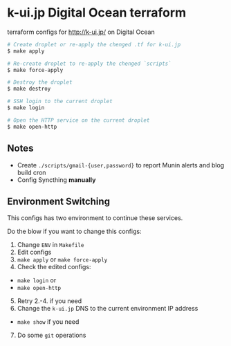 k-ui.jp Digital Ocean terraform
=================================

terraform configs for http://k-ui.jp/ on Digital Ocean

~~~~~~~~~~~~~~~~~~~~~~~~~~~~~~~bash
# Create droplet or re-apply the chenged .tf for k-ui.jp
$ make apply

# Re-create droplet to re-apply the chenged `scripts`
$ make force-apply

# Destroy the droplet
$ make destroy

# SSH login to the current droplet
$ make login

# Open the HTTP service on the current droplet
$ make open-http
~~~~~~~~~~~~~~~~~~~~~~~~~~~~~~~


Notes
--------------

* Create `./scripts/gmail-{user,password}` to report Munin alerts and blog build cron
* Config Syncthing **manually**


Environment Switching
--------------------------

This configs has two environment to continue these services.

Do the blow if you want to change this configs:

1. Change `ENV` in `Makefile`
2. Edit configs
3. `make apply` or `make force-apply`
4. Check the edited configs:
  * `make login` or
  * `make open-http`
5. Retry 2.-4. if you need
6. Change the `k-ui.jp` DNS to the current environment IP address
  * `make show` if you need
7. Do some `git` operations
